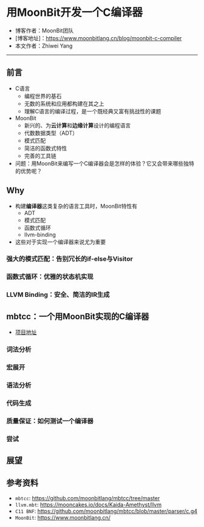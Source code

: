 # 用MoonBit开发一个C编译器
- 博客作者：MoonBit团队
- [博客地址]：<https://www.moonbitlang.cn/blog/moonbit-c-compiler>
- 本文作者：Zhiwei Yang
---
## 前言
- C语言
    - 编程世界的基石
    - 无数的系统和应用都构建在其之上
    - 理解C语言的编译过程，是一个既经典又富有挑战性的课题
- MoonBit
    - 新兴的、为**云计算**和**边缘计算**设计的编程语言
    - 代数数据类型（ADT）
    - 模式匹配
    - 简洁的函数式特性
    - 完善的工具链
- 问题：用MoonBit来编写一个C编译器会是怎样的体验？它又会带来哪些独特的优势呢？
## Why 
- 构建**编译器**这类复杂的语言工具时，MoonBit特性有
    - ADT
    - 模式匹配
    - 函数式循环
    - llvm-binding
- 这些对于实现一个编译器来说尤为重要
### 强大的模式匹配：告别冗长的if-else与Visitor
### 函数式循环：优雅的状态机实现
### LLVM Binding：安全、简洁的IR生成
## mbtcc：一个用MoonBit实现的C编译器
- [项目地址](https://github.com/moonbitlang/mbtcc)
### 词法分析
### 宏展开
### 语法分析
### 代码生成
### 质量保证：如何测试一个编译器
### 尝试
## 展望
## 参考资料
- `mbtcc`: <https://github.com/moonbitlang/mbtcc/tree/master>
- `llvm.mbt`: <https://mooncakes.io/docs/Kaida-Amethyst/llvm>
- `C11 BNF`: <https://github.com/moonbitlang/mbtcc/blob/master/parser/c.g4>
- `MoonBit`: <https://www.moonbitlang.cn/>